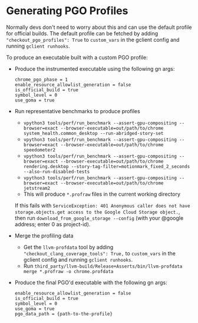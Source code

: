 # Generating PGO Profiles

Normally devs don't need to worry about this and can use the default profile
for official builds.  The default profile can be fetched by adding
`"checkout_pgo_profiles": True` to `custom_vars` in the gclient config and
running `gclient runhooks`.

To produce an executable built with a custom PGO profile:

* Produce the instrumented executable using the following gn args:

  ```
  chrome_pgo_phase = 1
  enable_resource_allowlist_generation = false
  is_official_build = true
  symbol_level = 0
  use_goma = true
  ```

* Run representative benchmarks to produce profiles

  * `vpython3 tools/perf/run_benchmark --assert-gpu-compositing --browser=exact --browser-executable=out/path/to/chrome system_health.common_desktop --run-abridged-story-set`
  * `vpython3 tools/perf/run_benchmark --assert-gpu-compositing --browser=exact --browser-executable=out/path/to/chrome speedometer2`
  * `vpython3 tools/perf/run_benchmark --assert-gpu-compositing --browser=exact --browser-executable=out/path/to/chrome rendering.desktop --story-tag-filter=motionmark_fixed_2_seconds --also-run-disabled-tests`
  * `vpython3 tools/perf/run_benchmark --assert-gpu-compositing --browser=exact --browser-executable=out/path/to/chrome jetstream2 `
  * This will produce `*.profraw` files in the current working directory

  If this fails with `ServiceException: 401 Anonymous caller does not have storage.objects.get
  access to the Google Cloud Storage object.`, then run `download_from_google_storage --config`
  (with your @google address; enter 0 as project-id).

* Merge the profiling data

  * Get the `llvm-profdata` tool by adding `"checkout_clang_coverage_tools": True,` to `custom_vars` in the gclient config and running `gclient runhooks`.
  * Run `third_party/llvm-build/Release+Asserts/bin/llvm-profdata merge *.profraw -o chrome.profdata`

* Produce the final PGO'd executable with the following gn args:

  ```
  enable_resource_allowlist_generation = false
  is_official_build = true
  symbol_level = 0
  use_goma = true
  pgo_data_path = {path-to-the-profile}
  ```
